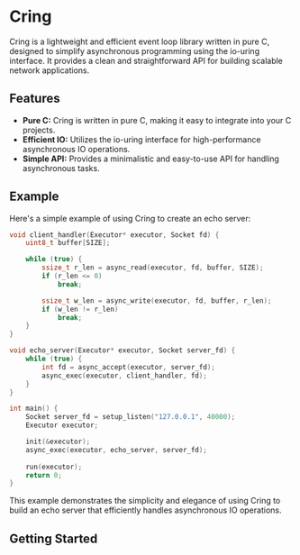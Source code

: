 # Cring

Cring is a lightweight and efficient event loop library written in pure C, designed to simplify asynchronous programming using the io-uring interface. It provides a clean and straightforward API for building scalable network applications.

## Features

- **Pure C:** Cring is written in pure C, making it easy to integrate into your C projects.
- **Efficient IO:** Utilizes the io-uring interface for high-performance asynchronous IO operations.
- **Simple API:** Provides a minimalistic and easy-to-use API for handling asynchronous tasks.

## Example

Here's a simple example of using Cring to create an echo server:

```c
void client_handler(Executor* executor, Socket fd) {
    uint8_t buffer[SIZE];

    while (true) {
        ssize_t r_len = async_read(executor, fd, buffer, SIZE);
        if (r_len <= 0)
            break;

        ssize_t w_len = async_write(executor, fd, buffer, r_len);
        if (w_len != r_len)
            break;
    }   
}

void echo_server(Executor* executor, Socket server_fd) {
    while (true) {
        int fd = async_accept(executor, server_fd);
        async_exec(executor, client_handler, fd);
    }   
}

int main() {
    Socket server_fd = setup_listen("127.0.0.1", 40000);
    Executor executor;

    init(&executor);
    async_exec(executor, echo_server, server_fd);
        
    run(executor);
    return 0;
}

```

This example demonstrates the simplicity and elegance of using Cring to build an echo server that efficiently handles asynchronous IO operations.

## Getting Started
